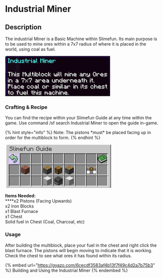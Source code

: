 # Industrial Miner

## Description

The industrial Miner is a Basic Machine within Slimefun.  Its main purpose is to be used to mine ores within a 7x7 radius of where it is placed in the world, using coal as fuel.

![](<../../../../.gitbook/assets/image (293) (1) (1).png>)

### Crafting & Recipe

You can find the recipe within your Slimefun Guide at any time within the game.  Use command /sf search Industrial Miner to open the guide in-game.

{% hint style="info" %}
Note:  The pistons \*must\* be placed facing up in order for the multiblock to form.
{% endhint %}

![](<../../../../.gitbook/assets/image (292) (1) (1).png>)

**Items Needed:**\
****x2 Pistons (Facing Upwards)\
x2 Iron Blocks\
x1 Blast Furnace\
x1 Chest\
Solid fuel in Chest (Coal, Charcoal, etc)

### Usage

After building the multiblock, place your fuel in the chest and right click the blast furnace.  The pistons will begin moving to indicate that it is working.  Check the chest to see what ores it has found within its radius.

{% embed url="https://gyazo.com/6cecdf3583af4b13f7f49c4d2a7b75b3" %}
Building and Using the Industrial Miner
{% endembed %}
